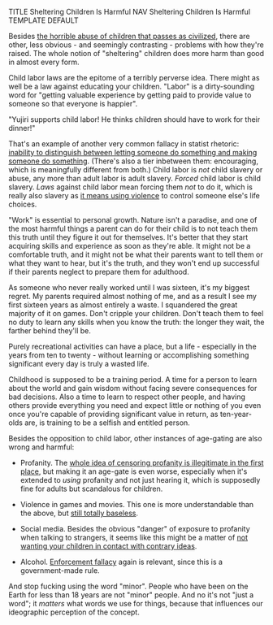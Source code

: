 TITLE Sheltering Children Is Harmful
NAV Sheltering Children Is Harmful
TEMPLATE DEFAULT

Besides [the horrible abuse of children that passes as civilized](children), there are other, less obvious - and seemingly contrasting - problems with how they're raised. The whole notion of "sheltering" children does more harm than good in almost every form.

Child labor laws are the epitome of a terribly perverse idea. There might as well be a law against educating your children. "Labor" is a dirty-sounding word for "getting valuable experience by getting paid to provide value to someone so that everyone is happier".

"Yujiri supports child labor! He thinks children should have to work for their dinner!"

That's an example of another very common fallacy in statist rhetoric: [inability to distinguish between letting someone do something and making someone do something](consent). (There's also a tier inbetween them: encouraging, which is meaningfully different from both.) Child labor is *not* child slavery or abuse, any more than adult labor is adult slavery. *Forced* child labor is child slavery. *Laws* against child labor mean forcing them *not* to do it, which is really also slavery as [it means using violence](enforcement) to control someone else's life choices.

"Work" is essential to personal growth. Nature isn't a paradise, and one of the most harmful things a parent can do for their child is to not teach them this truth until they figure it out for themselves. It's better that they start acquiring skills and experience as soon as they're able. It might not be a comfortable truth, and it might not be what their parents want to tell them or what they want to hear, but it's the truth, and they won't end up successful if their parents neglect to prepare them for adulthood.

As someone who never really worked until I was sixteen, it's my biggest regret. My parents required almost nothing of me, and as a result I see my first sixteen years as almost entirely a waste. I squandered the great majority of it on games. Don't cripple your children. Don't teach them to feel no duty to learn any skills when you know the truth: the longer they wait, the farther behind they'll be.

Purely recreational activities can have a place, but a life - especially in the years from ten to twenty - without learning or accomplishing something significant every day is truly a wasted life.

Childhood is supposed to be a training period. A time for a person to learn about the world and gain wisdom without facing severe consequences for bad decisions. Also a time to learn to respect other people, and having others provide everything you need and expect little or nothing of you even once you're capable of providing significant value in return, as ten-year-olds are, is training to be a selfish and entitled person.

Besides the opposition to child labor, other instances of age-gating are also wrong and harmful:

* Profanity. The [whole idea of censoring profanity is illegitimate in the first place](swearing), but making it an age-gate is even worse, especially when it's extended to *using* profanity and not just hearing it, which is supposedly fine for adults but scandalous for children.

* Violence in games and movies. This one is more understandable than the above, but [still totally baseless](media_violence).

* Social media. Besides the obvious "danger" of exposure to profanity when talking to strangers, it seems like this might be a matter of [not wanting your children in contact with contrary ideas](taboo_of_vanity).

* Alcohol. [Enforcement fallacy](enforcement) again is relevant, since this is a government-made rule.

And stop fucking using the word "minor". People who have been on the Earth for less than 18 years are not "minor" people. And no it's not "just a word"; it *matters* what words we use for things, because that influences our ideographic perception of the concept.
